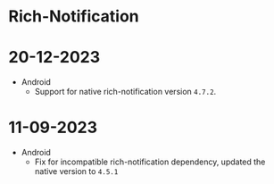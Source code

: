 # Rich-Notification

# 20-12-2023

- Android
  - Support for native rich-notification version `4.7.2`.

# 11-09-2023

- Android
  - Fix for incompatible rich-notification dependency, updated the native version to `4.5.1`
